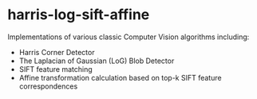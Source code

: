 # harris-log-sift-affine

Implementations of various classic Computer Vision algorithms including:  

- Harris Corner Detector  
- The Laplacian of Gaussian (LoG) Blob Detector  
- SIFT feature matching  
- Affine transformation calculation based on top-k SIFT feature correspondences  
